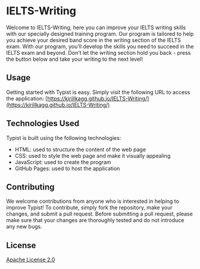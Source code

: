 # IELTS-Writing

Welcome to IELTS-Writing, here you can improve your IELTS writing skills with our specially designed training program. Our program is tailored to help you achieve your desired band score in the writing section of the IELTS exam. With our program, you'll develop the skills you need to succeed in the IELTS exam and beyond. Don't let the writing section hold you back - press the button below and take your writing to the next level!

## Usage

Getting started with Typist is easy. Simply visit the following URL to access the application: [https://kirillkagg.github.io/IELTS-Writing/](https://kirillkagg.github.io/IELTS-Writing/)

## Technologies Used

Typist is built using the following technologies:

* HTML: used to structure the content of the web page
* CSS: used to style the web page and make it visually appealing
* JavaScript: used to create the program
* GitHub Pages: used to host the application

## Contributing

We welcome contributions from anyone who is interested in helping to improve Typist! To contribute, simply fork the repository, make your changes, and submit a pull request. Before submitting a pull request, please make sure that your changes are thoroughly tested and do not introduce any new bugs.

## License

[Apache License 2.0](https://choosealicense.com/licenses/apache-2.0/)
